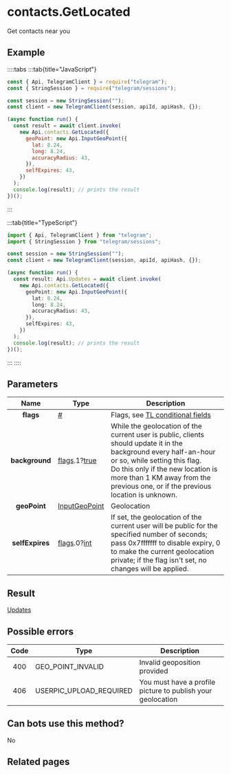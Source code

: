 # contacts.GetLocated

Get contacts near you

## Example

::::tabs
:::tab{title="JavaScript"}

```js
const { Api, TelegramClient } = require("telegram");
const { StringSession } = require("telegram/sessions");

const session = new StringSession("");
const client = new TelegramClient(session, apiId, apiHash, {});

(async function run() {
  const result = await client.invoke(
    new Api.contacts.GetLocated({
      geoPoint: new Api.InputGeoPoint({
        lat: 8.24,
        long: 8.24,
        accuracyRadius: 43,
      }),
      selfExpires: 43,
    })
  );
  console.log(result); // prints the result
})();
```

:::

:::tab{title="TypeScript"}

```ts
import { Api, TelegramClient } from "telegram";
import { StringSession } from "telegram/sessions";

const session = new StringSession("");
const client = new TelegramClient(session, apiId, apiHash, {});

(async function run() {
  const result: Api.Updates = await client.invoke(
    new Api.contacts.GetLocated({
      geoPoint: new Api.InputGeoPoint({
        lat: 8.24,
        long: 8.24,
        accuracyRadius: 43,
      }),
      selfExpires: 43,
    })
  );
  console.log(result); // prints the result
})();
```

:::
::::

## Parameters

|      Name       | Type                                                                                                                              | Description                                                                                                                                                                                                                                                                   |
| :-------------: | --------------------------------------------------------------------------------------------------------------------------------- | ----------------------------------------------------------------------------------------------------------------------------------------------------------------------------------------------------------------------------------------------------------------------------- |
|    **flags**    | [#](https://core.telegram.org/type/%23)                                                                                           | Flags, see [TL conditional fields](https://core.telegram.org/mtproto/TL-combinators#conditional-fields)                                                                                                                                                                       |
| **background**  | [flags](https://core.telegram.org/mtproto/TL-combinators#conditional-fields).1?[true](https://core.telegram.org/constructor/true) | While the geolocation of the current user is public, clients should update it in the background every half-an-hour or so, while setting this flag. <br>Do this only if the new location is more than 1 KM away from the previous one, or if the previous location is unknown. |
|  **geoPoint**   | [InputGeoPoint](https://core.telegram.org/type/InputGeoPoint)                                                                     | Geolocation                                                                                                                                                                                                                                                                   |
| **selfExpires** | [flags](https://core.telegram.org/mtproto/TL-combinators#conditional-fields).0?[int](https://core.telegram.org/type/int)          | If set, the geolocation of the current user will be public for the specified number of seconds; pass 0x7fffffff to disable expiry, 0 to make the current geolocation private; if the flag isn't set, no changes will be applied.                                              |

## Result

[Updates](https://core.telegram.org/type/Updates)

## Possible errors

| Code | Type                    | Description                                                 |
| :--: | ----------------------- | ----------------------------------------------------------- |
| 400  | GEO_POINT_INVALID       | Invalid geoposition provided                                |
| 406  | USERPIC_UPLOAD_REQUIRED | You must have a profile picture to publish your geolocation |

## Can bots use this method?

No

## Related pages
